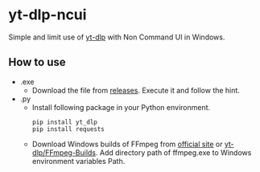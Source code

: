 # yt-dlp-ncui
Simple and limit use of [yt-dlp](https://github.com/yt-dlp/yt-dlp) with Non Command UI in Windows.
## How to use
- .exe
  - Download the file from [releases](https://github.com/Lustarr/yt-dlp-ncui/releases). Execute it and follow the hint.
- .py
  - Install following package in your Python environment.
    ```
    pip install yt_dlp
    pip install requests
    ```
  - Download Windows builds of FFmpeg from [official site](https://www.ffmpeg.org/) or [yt-dlp/FFmpeg-Builds](https://github.com/yt-dlp/FFmpeg-Builds).
    Add directory path of ffmpeg.exe to Windows environment variables Path.
